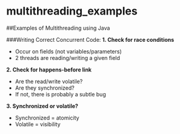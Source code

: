 # multithreading_examples
##Examples of Multithreading using Java

###Writing Correct Concurrent Code:
**1. Check for race conditions**
  - Occur on fields (not variables/parameters)
  - 2 threads are reading/writing a given field
    
**2. Check for happens-before link**
  - Are the read/write volatile?
  - Are they synchronized?
  - If not, there is probably a subtle bug
 
**3. Synchronized or volatile?**
  - Synchronized = atomicity
  - Volatile = visibility
